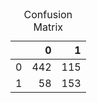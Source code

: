<html>
<head>
<meta charset="utf-8"/>
<title>table output</title>
<script src="lib3c4c3b98494e/jquery-3.6.0/jquery-3.6.0.min.js"></script>
<meta name="viewport" content="width=device-width, initial-scale=1" />
<link href="lib3c4c3b98494e/bootstrap-3.3.5/css/simplex.min.css" rel="stylesheet" />
<script src="lib3c4c3b98494e/bootstrap-3.3.5/js/bootstrap.min.js"></script>
<script src="lib3c4c3b98494e/bootstrap-3.3.5/shim/html5shiv.min.js"></script>
<script src="lib3c4c3b98494e/bootstrap-3.3.5/shim/respond.min.js"></script>
<style>h1 {font-size: 34px;}
       h1.title {font-size: 38px;}
       h2 {font-size: 30px;}
       h3 {font-size: 24px;}
       h4 {font-size: 18px;}
       h5 {font-size: 16px;}
       h6 {font-size: 12px;}
       code {color: inherit; background-color: rgba(0, 0, 0, 0.04);}
       pre:not([class]) { background-color: white }</style>
<link href="lib3c4c3b98494e/lightable-0.0.1/lightable.css" rel="stylesheet" />
<script src="lib3c4c3b98494e/kePrint-0.0.1/kePrint.js"></script>

</head>
<body>
<table class="table" style="width: auto !important; margin-left: auto; margin-right: auto;">
<caption>Confusion Matrix</caption>
 <thead>
  <tr>
   <th style="text-align:left;">  </th>
   <th style="text-align:right;"> 0 </th>
   <th style="text-align:right;"> 1 </th>
  </tr>
 </thead>
<tbody>
  <tr>
   <td style="text-align:left;"> 0 </td>
   <td style="text-align:right;"> 442 </td>
   <td style="text-align:right;"> 115 </td>
  </tr>
  <tr>
   <td style="text-align:left;"> 1 </td>
   <td style="text-align:right;"> 58 </td>
   <td style="text-align:right;"> 153 </td>
  </tr>
</tbody>
</table>
</body>
</html>
